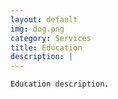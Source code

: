 ```yaml
---
layout: default
img: dog.png
category: Services
title: Education 
description: |
---
```

	Education description.
